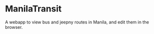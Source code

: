 ManilaTransit
=============

A webapp to view bus and jeepny routes in Manila, and edit them in the browser.
